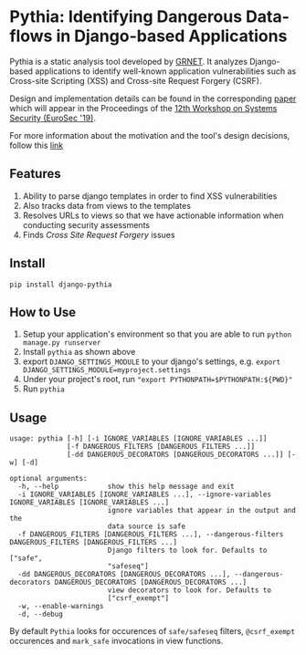 # Pythia: Identifying Dangerous Data-flows in Django-based Applications

Pythia is a static analysis tool developed by [GRNET](https://grnet.gr/).
It analyzes Django-based applications to identify well-known application 
vulnerabilities such as Cross-site Scripting (XSS) and Cross-site Request Forgery (CSRF).

Design and implementation details can be found in the corresponding
[paper](https://github.com/grnet/pythia/blob/master/docs/pythia.pdf)
which will appear in the Proceedings of the
[12th Workshop on Systems Security (EuroSec '19)](https://www.threat-arrest.eu/html/eurosec-2019/).

For more information about the motivation and the tool's design decisions, 
follow this [link](docs/DESIGN.md)

## Features
1. Ability to parse django templates in order to find XSS vulnerabilities
2. Also tracks data from views to the templates
3. Resolves URLs to views so that we have actionable information when conducting security assessments
4. Finds _Cross Site Request Forgery_ issues

## Install
```
pip install django-pythia
```

## How to Use

1. Setup your application's environment so that you are able to run `python manage.py runserver`
2. Install `pythia` as shown above
3. export `DJANGO_SETTINGS_MODULE` to your django's settings,
e.g. `export DJANGO_SETTINGS_MODULE=myproject.settings`
4. Under your project's root, run `"export PYTHONPATH=$PYTHONPATH:${PWD}"`
5. Run `pythia`

## Usage
```
usage: pythia [-h] [-i IGNORE_VARIABLES [IGNORE_VARIABLES ...]]
              [-f DANGEROUS_FILTERS [DANGEROUS_FILTERS ...]]
              [-dd DANGEROUS_DECORATORS [DANGEROUS_DECORATORS ...]] [-w] [-d]

optional arguments:
  -h, --help            show this help message and exit
  -i IGNORE_VARIABLES [IGNORE_VARIABLES ...], --ignore-variables IGNORE_VARIABLES [IGNORE_VARIABLES ...]
                        ignore variables that appear in the output and the
                        data source is safe
  -f DANGEROUS_FILTERS [DANGEROUS_FILTERS ...], --dangerous-filters DANGEROUS_FILTERS [DANGEROUS_FILTERS ...]
                        Django filters to look for. Defaults to ["safe",
                        "safeseq"]
  -dd DANGEROUS_DECORATORS [DANGEROUS_DECORATORS ...], --dangerous-decorators DANGEROUS_DECORATORS [DANGEROUS_DECORATORS ...]
                        view decorators to look for. Defaults to
                        ["csrf_exempt"]
  -w, --enable-warnings
  -d, --debug
```
By default `Pythia` looks for occurences of `safe/safeseq` filters, `@csrf_exempt` occurences
and `mark_safe` invocations in view functions.
